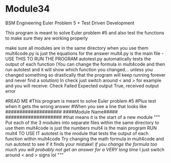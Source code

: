 # Module34
BSM Engineering Euler Problem 5 + Test Driven Development

This program is meant to solve Euler problem #5 and also test the functions to make sure they are working properly

make sure all modules are in the same directory when you use them
mult4code.py is just the equations for the answer
mult4.py is the main file - USE THIS TO RUN THE PROGRAM
autotest.py automatically tests the output of each function
(You can change the formula in mult4code and then run autotest and it will show which function you changed...
unless you changed something so drastically that the program will keep running forever and never find a solution)
In check just switch around < and > for example and you will receive:
Check Failed
Expected output True, received output error

#READ ME
#This program is meant to solve Euler problem #5
#Plus test when it gets the wrong answer
#When you see a line that looks like
####################
####Module Name#####
####################
#that means it is the start of a new module
"""
Put each of the 3 modules into separate files within the same directory to use them
mult4code is just the numbers
mult4 is the main program
RUN mult4 TO USE IT
autotest is the module that tests the output of each function within mult4code
Try changing the math formula in mult4code and run autotest to see if it finds your mistake!
*if you change the formula too much you will probably not get an answer for a VERY long time*
I just switch around < and > signs lol
"""
